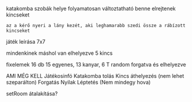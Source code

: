 katakomba
    szobák helye folyamatosan változtatható
        benne elrejtenek kincseket
    
    az a kérő nyeri a lány kezét, aki leghamarabb szedi össze a rábízott kincseket

játék leírása
    7x7

mindenkinek máshol van elhelyezve 5 kincs

fixelemek 16 db
15 egyenes, 13 kanyar, 6 T random forgatva és elhelyezve


AMI MÉG KELL
Játékosinfó
Katakomba tolás
    Kincs áthelyezés (nem lehet szeparálton)
    Forgatás
Nyilak
Léptetés (Nem mindegy hova)

setRoom átalakítása?